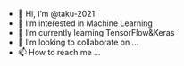 - 👋 Hi, I’m @taku-2021
- 👀 I’m interested in Machine Learning
- 🌱 I’m currently learning TensorFlow&Keras
- 💞️ I’m looking to collaborate on ...
- 📫 How to reach me ...

<!---
taku-2021/taku-2021 is a ✨ special ✨ repository because its `README.md` (this file) appears on your GitHub profile.
You can click the Preview link to take a look at your changes.
--->
